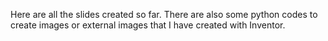 Here are all the slides created so far. There are also some python codes to create images or external images that I have created with Inventor.
